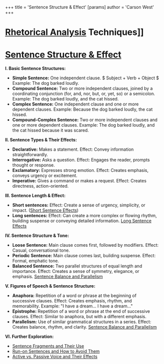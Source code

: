 +++
 title = 'Sentence Structure & Effect'
[params]
	author = 'Carson West'
+++
# [Rhetorical Analysis](./../rhetorical-analysis/) Techniques]]
# [Sentence Structure & Effect](./../sentence-structure-&-effect/)

**I. Basic Sentence Structures:**

* **Simple Sentence:** One independent clause.   $ Subject + Verb + Object $   Example: The dog barked loudly.
* **Compound Sentence:** Two or more independent clauses, joined by a coordinating conjunction (for, and, nor, but, or, yet, so) or a semicolon. Example: The dog barked loudly, and the cat hissed.
* **Complex Sentence:** One independent clause and one or more dependent clauses. Example: Because the dog barked loudly, the cat hissed.
* **Compound-Complex Sentence:** Two or more independent clauses and one or more dependent clauses. Example: The dog barked loudly, and the cat hissed because it was scared.

**II. Sentence Types & Their Effects:**

* **Declarative:** Makes a statement.  Effect: Convey information straightforwardly.
* **Interrogative:** Asks a question. Effect: Engages the reader, prompts thought or response.
* **Exclamatory:** Expresses strong emotion. Effect: Creates emphasis, conveys urgency or excitement.
* **Imperative:** Gives a command or makes a request. Effect: Creates directness, action-oriented.

**III. Sentence Length & Effect:**

* **Short sentences:**  Effect:  Create a sense of urgency, simplicity, or impact.  ([Short Sentence Effects](./../short-sentence-effects/))
* **Long sentences:** Effect: Can create a more complex or flowing rhythm, building suspense or conveying detailed information. [Long Sentence Effects](./../long-sentence-effects/)

**IV. Sentence Structure & Tone:**

* **Loose Sentence:** Main clause comes first, followed by modifiers. Effect: Casual, conversational tone.
* **Periodic Sentence:** Main clause comes last, building suspense. Effect: Formal, emphatic tone.
* **Balanced Sentence:** Two parallel structures of equal length and importance. Effect: Creates a sense of symmetry, elegance, or emphasis. [Sentence Balance and Parallelism](./../sentence-balance-and-parallelism/)


**V. Figures of Speech & Sentence Structure:**

* **Anaphora:** Repetition of a word or phrase at the beginning of successive clauses. Effect: Creates emphasis, rhythm, and memorability.  Example:  "I have a dream... I have a dream..."
* **Epistrophe:** Repetition of a word or phrase at the end of successive clauses. Effect: Similar to anaphora, but with a different emphasis.
* **Parallelism:** Use of similar grammatical structures in a series. Effect:  Creates balance, rhythm, and clarity. [Sentence Balance and Parallelism](./../sentence-balance-and-parallelism/)

**VI.  Further Exploration:**

* [Sentence Fragments and Their Use](./../sentence-fragments-and-their-use/)
* [Run-on Sentences and How to Avoid Them](./../run-on-sentences-and-how-to-avoid-them/)
* [Active vs. Passive Voice and Their Effects](./../active-vs.-passive-voice-and-their-effects/)


